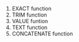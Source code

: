 1. EXACT function  <br />
2. TRIM function  <br />
3. VALUE funtion <br />
4. TEXT function <br />
5. CONCATENATE function
